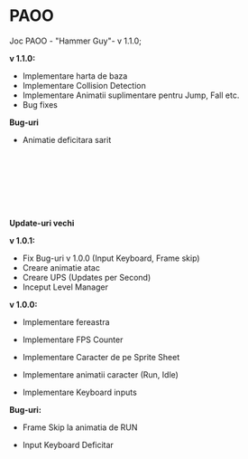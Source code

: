 # PAOO

Joc PAOO - "Hammer Guy"- v 1.1.0;

<strong>v 1.1.0:</strong>

- Implementare harta de baza 
- Implementare Collision Detection
- Implementare Animatii suplimentare pentru Jump, Fall etc.
- Bug fixes

<strong>Bug-uri</strong>
- Animatie deficitara sarit

<br></br>
<br></br>
<br></br>

<strong>Update-uri vechi</strong>

<strong>v 1.0.1:</strong>

- Fix Bug-uri v 1.0.0 (Input Keyboard, Frame skip)
- Creare animatie atac
- Creare UPS (Updates per Second)
- Inceput Level Manager

<strong>v 1.0.0:</strong>

- Implementare fereastra

- Implementare FPS Counter

- Implementare Caracter de pe Sprite Sheet

- Implementare animatii caracter (Run, Idle)

- Implementare Keyboard inputs


<b>Bug-uri:</b> 

- Frame Skip la animatia de RUN

- Input Keyboard Deficitar
         
